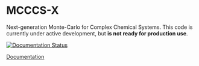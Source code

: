 MCCCS-X
=======
Next-generation Monte-Carlo for Complex Chemical Systems.
This code is currently under active development,
but **is not ready for production use**.

[![Documentation Status](https://readthedocs.org/projects/mcccs-x/badge/?version=latest)](https://mcccs-x.readthedocs.io/en/latest/?badge=latest)

[Documentation](https://mcccs-x.readthedocs.io)
